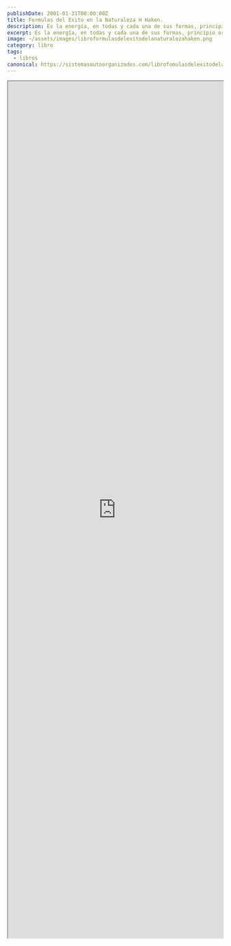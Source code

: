 ```yaml
---
publishDate: 2001-01-31T00:00:00Z
title: Formulas del Exito en la Naturaleza H Haken.
description: Es la energía, en todas y cada una de sus formas, principio organizador de la naturaleza? ¿Pueden nacer estructuras nuevas y ordenadas de la materia inanimada y caótica? ¿Actúan los componentes y estructuras de la naluraleza contradiciendo los principios de la física?...
excerpt: Es la energía, en todas y cada una de sus formas, principio organizador de la naturaleza? ¿Pueden nacer estructuras nuevas y ordenadas de la materia inanimada y caótica? ¿Actúan los componentes y estructuras de la naluraleza contradiciendo los principios de la física?...
image: ~/assets/images/libroformulasdelexitodelanaturalezahaken.png
category: libro
tags:
  - libros
canonical: https://sistemasautoorganizados.com/librofomulasdelexitodelanaturaleza
---
```



<iframe src="https://drive.google.com/file/d/17jK62vyKKw7Ux3PPLHBV4VtBnOT7a94u/preview" width="100%" height="2000px" ></iframe>
